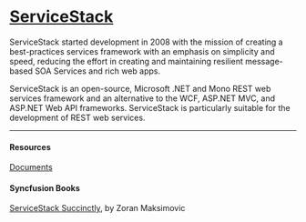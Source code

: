 # [ServiceStack](https://servicestack.net/)


ServiceStack started development in 2008 with the mission of creating a best-practices services framework with an emphasis on simplicity and speed, reducing the effort in creating and maintaining resilient message-based SOA Services and rich web apps.

ServiceStack is an open-source, Microsoft .NET and Mono REST web services framework and
an alternative to the WCF, ASP.NET MVC, and ASP.NET Web API frameworks. ServiceStack is
particularly suitable for the development of REST web services.

___

#### Resources
[Documents](http://docs.servicestack.net/)

#### Syncfusion Books
[ServiceStack Succinctly](http://files2.syncfusion.com/Downloads/Ebooks/ServiceStack_Succinctly.pdf), by Zoran Maksimovic

